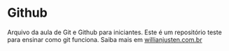# Github
Arquivo da aula de Git e Github para iniciantes.
Este é um repositório teste para ensinar como git funciona.
Saiba mais em [willianjusten.com.br](http://www.willianjusten.com.br)
